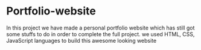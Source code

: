 # Portfolio-website
In this project we have made a personal portfolio website which has still got some stuffs to do in order to complete the full project.
we used HTML, CSS, JavaScript languages to build this awesome looking website
